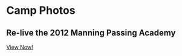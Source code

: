 Camp Photos
===========

Re-live the 2012 Manning Passing Academy
----------------------------------------

[View Now!](http://www.photoreflect.com/pr3/thumbpage.aspx?e=8593495)
